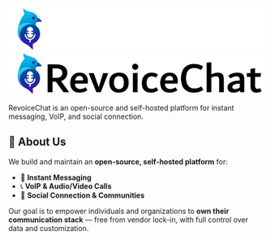 ![logo_black_screen.png#gh-dark-mode-only](images/logo-dark-mode.png#gh-dark-mode-only)
![logo_white_screen.png#gh-light-mode-only](images/logo-light-mode.png#gh-light-mode-only)

RevoiceChat is an open-source and self-hosted platform for instant messaging, VoIP, and social connection.

## 📖 About Us  

We build and maintain an **open-source, self-hosted platform** for:  
- 💬 **Instant Messaging**  
- 📞 **VoIP & Audio/Video Calls**  
- 🤝 **Social Connection & Communities**  

Our goal is to empower individuals and organizations to **own their communication stack** — free from vendor lock-in, with full control over data and customization.  
